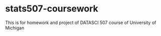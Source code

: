 # stats507-coursework
This is for homework and project of DATASCI 507 course of University of Michigan
